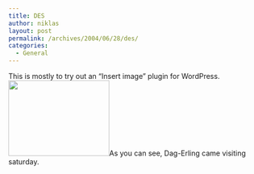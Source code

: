 ```yaml
---
title: DES
author: niklas
layout: post
permalink: /archives/2004/06/28/des/
categories:
  - General
---
```

This is mostly to try out an &#8220;Insert image&#8221; plugin for WordPress. <a href="/wp-content/uploads/Ixus033.jpg" title="" class="broken_link"><img src="/wp-content/uploads/Ixus033.jpg" width="200" height="150" alt="" /></a>As you can see, Dag-Erling came visiting saturday.